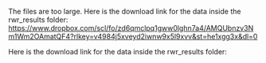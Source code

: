 The files are too large. 
Here is the download link for the data inside the rwr_results folder: https://www.dropbox.com/scl/fo/zd6qmclpq1gww0lghn7a4/AMQUbnzv3Nm1Wm2OAmatQF4?rlkey=v4984j5xveyd2iwnw9x5l9xvv&st=he1xgg3x&dl=0

Here is the download link for the data inside the rwr_results folder:
